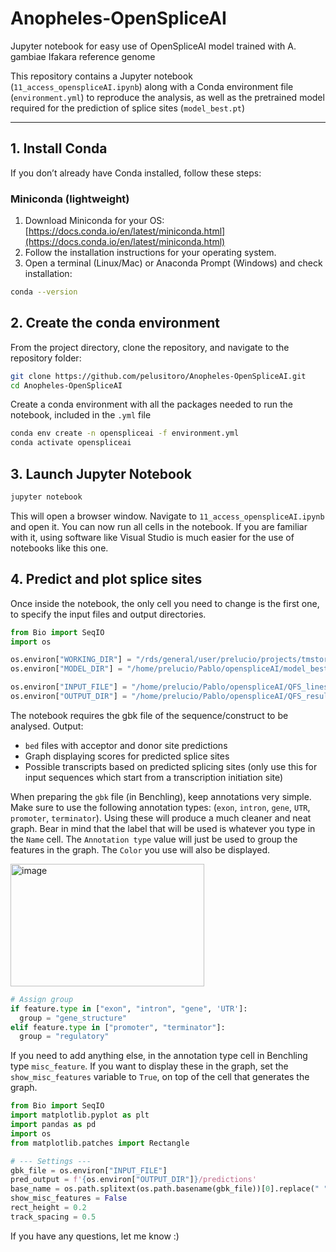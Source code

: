 # Anopheles-OpenSpliceAI
Jupyter notebook for easy use of OpenSpliceAI model trained with A. gambiae Ifakara reference genome

This repository contains a Jupyter notebook (`11_access_openspliceAI.ipynb`) along with a Conda environment file (`environment.yml`) to reproduce the analysis, as well as the pretrained model required for the prediction of splice sites (`model_best.pt`)

---

## **1. Install Conda**

If you don’t already have Conda installed, follow these steps:

### **Miniconda (lightweight)**
1. Download Miniconda for your OS: [https://docs.conda.io/en/latest/miniconda.html](https://docs.conda.io/en/latest/miniconda.html)  
2. Follow the installation instructions for your operating system.  
3. Open a terminal (Linux/Mac) or Anaconda Prompt (Windows) and check installation:

```bash
conda --version
```

## **2. Create the conda environment**
From the project directory, clone the repository, and navigate to the repository folder:

```bash
git clone https://github.com/pelusitoro/Anopheles-OpenSpliceAI.git
cd Anopheles-OpenSpliceAI
```

Create a conda environment with all the packages needed to run the notebook, included in the `.yml` file

```bash
conda env create -n openspliceai -f environment.yml
conda activate openspliceai
```

## **3. Launch Jupyter Notebook**

```bash
jupyter notebook
```
This will open a browser window.
Navigate to `11_access_openspliceAI.ipynb` and open it.
You can now run all cells in the notebook.
If you are familiar with it, using software like Visual Studio is much easier for the use of notebooks like this one.

## **4. Predict and plot splice sites**

Once inside the notebook, the only cell you need to change is the first one, to specify the input files and output directories.

```python
from Bio import SeqIO
import os

os.environ["WORKING_DIR"] = "/rds/general/user/prelucio/projects/tmstorage/live/openspliceAI/openspliceai" #Working directory
os.environ["MODEL_DIR"] = "/home/prelucio/Pablo/openspliceAI/model_best.pt" #PATH to model_best.pt

os.environ["INPUT_FILE"] = "/home/prelucio/Pablo/openspliceAI/QFS_lines/QFS5_REV.gbk" #gbk file with sequence to be analysed and annotations. Can be exported from benchling
os.environ["OUTPUT_DIR"] = "/home/prelucio/Pablo/openspliceAI/QFS_results/QFS5_REV" #Directory where output files will be saved
```

The notebook requires the gbk file of the sequence/construct to be analysed. Output:
- `bed` files with acceptor and donor site predictions
- Graph displaying scores for predicted splice sites
- Possible transcripts based on predicted splicing sites (only use this for input sequences which start from a transcription initiation site)

When preparing the `gbk` file (in Benchling), keep annotations very simple. Make sure to use the following annotation types: (`exon`, `intron`, `gene`, `UTR`, `promoter`, `terminator`). Using these will produce a much cleaner and neat graph. 
Bear in mind that the label that will be used is whatever you type in the `Name` cell. The `Annotation type` value will just be used to group the features in the graph. The `Color` you use will also be displayed.

<img width="310" height="196" alt="image" src="https://github.com/user-attachments/assets/2c471557-4425-4e03-a157-9896e421bdb8" />

```python
# Assign group
if feature.type in ["exon", "intron", "gene", 'UTR']:
  group = "gene_structure"
elif feature.type in ["promoter", "terminator"]:
  group = "regulatory"
```

If you need to add anything else, in the annotation type cell in Benchling type `misc_feature`. If you want to display these in the graph, set the `show_misc_features` variable to `True`, on top of the cell that generates the graph. 

```python
from Bio import SeqIO
import matplotlib.pyplot as plt
import pandas as pd
import os
from matplotlib.patches import Rectangle

# --- Settings ---
gbk_file = os.environ["INPUT_FILE"]
pred_output = f'{os.environ["OUTPUT_DIR"]}/predictions'
base_name = os.path.splitext(os.path.basename(gbk_file))[0].replace(" ", "_")
show_misc_features = False
rect_height = 0.2
track_spacing = 0.5
```

If you have any questions, let me know :)
